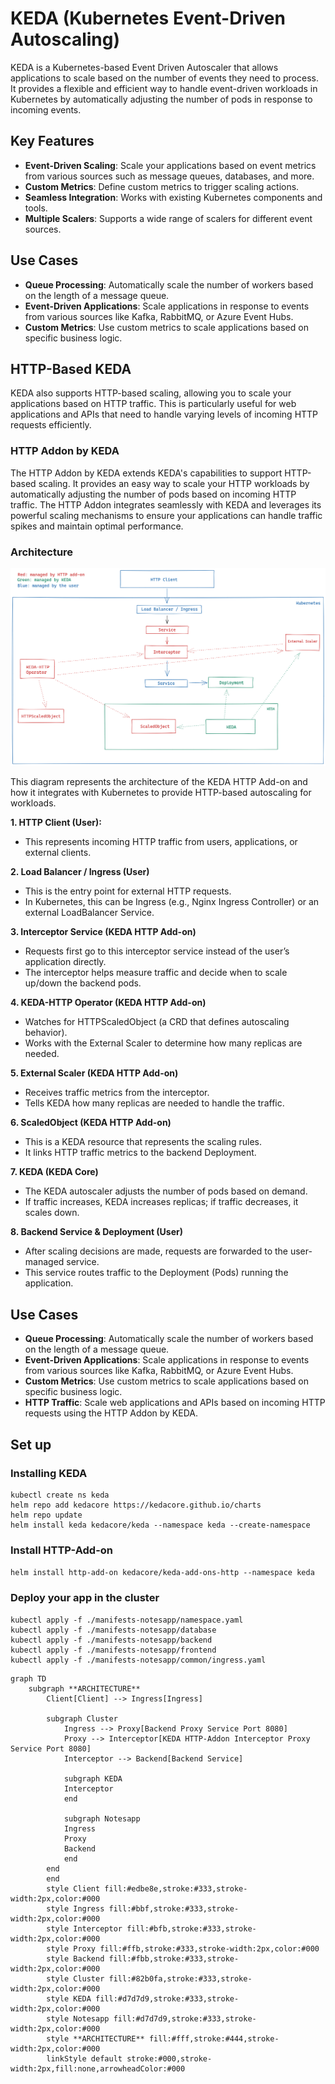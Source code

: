 # KEDA (Kubernetes Event-Driven Autoscaling)

KEDA is a Kubernetes-based Event Driven Autoscaler that allows applications to scale based on the number of events they need to process. It provides a flexible and efficient way to handle event-driven workloads in Kubernetes by automatically adjusting the number of pods in response to incoming events.

## Key Features

- **Event-Driven Scaling**: Scale your applications based on event metrics from various sources such as message queues, databases, and more.
- **Custom Metrics**: Define custom metrics to trigger scaling actions.
- **Seamless Integration**: Works with existing Kubernetes components and tools.
- **Multiple Scalers**: Supports a wide range of scalers for different event sources.

## Use Cases

- **Queue Processing**: Automatically scale the number of workers based on the length of a message queue.
- **Event-Driven Applications**: Scale applications in response to events from various sources like Kafka, RabbitMQ, or Azure Event Hubs.
- **Custom Metrics**: Use custom metrics to scale applications based on specific business logic.

## HTTP-Based KEDA

KEDA also supports HTTP-based scaling, allowing you to scale your applications based on HTTP traffic. This is particularly useful for web applications and APIs that need to handle varying levels of incoming HTTP requests efficiently.

### HTTP Addon by KEDA

The HTTP Addon by KEDA extends KEDA's capabilities to support HTTP-based scaling. It provides an easy way to scale your HTTP workloads by automatically adjusting the number of pods based on incoming HTTP traffic. The HTTP Addon integrates seamlessly with KEDA and leverages its powerful scaling mechanisms to ensure your applications can handle traffic spikes and maintain optimal performance.

### Architecture

![HTTP Architecture](./keda-http-add-on-architecture.png)

This diagram represents the architecture of the KEDA HTTP Add-on and how it integrates with Kubernetes to provide HTTP-based autoscaling for workloads.

**1. HTTP Client (User):**

- This represents incoming HTTP traffic from users, applications, or external clients.

**2. Load Balancer / Ingress (User)**

- This is the entry point for external HTTP requests.
- In Kubernetes, this can be Ingress (e.g., Nginx Ingress Controller) or an external LoadBalancer Service.

**3. Interceptor Service (KEDA HTTP Add-on)**

- Requests first go to this interceptor service instead of the user’s application directly.
- The interceptor helps measure traffic and decide when to scale up/down the backend pods.

**4. KEDA-HTTP Operator (KEDA HTTP Add-on)**

- Watches for HTTPScaledObject (a CRD that defines autoscaling behavior).
- Works with the External Scaler to determine how many replicas are needed.

**5. External Scaler (KEDA HTTP Add-on)**

- Receives traffic metrics from the interceptor.
- Tells KEDA how many replicas are needed to handle the traffic.

**6. ScaledObject (KEDA HTTP Add-on)**

- This is a KEDA resource that represents the scaling rules.
- It links HTTP traffic metrics to the backend Deployment.

**7. KEDA (KEDA Core)**

- The KEDA autoscaler adjusts the number of pods based on demand.
- If traffic increases, KEDA increases replicas; if traffic decreases, it scales down.

**8. Backend Service & Deployment (User)**

- After scaling decisions are made, requests are forwarded to the user-managed service.
- This service routes traffic to the Deployment (Pods) running the application.

## Use Cases

- **Queue Processing**: Automatically scale the number of workers based on the length of a message queue.
- **Event-Driven Applications**: Scale applications in response to events from various sources like Kafka, RabbitMQ, or Azure Event Hubs.
- **Custom Metrics**: Use custom metrics to scale applications based on specific business logic.
- **HTTP Traffic**: Scale web applications and APIs based on incoming HTTP requests using the HTTP Addon by KEDA.

## Set up

### Installing KEDA

```
kubectl create ns keda
helm repo add kedacore https://kedacore.github.io/charts
helm repo update
helm install keda kedacore/keda --namespace keda --create-namespace
```

### Install HTTP-Add-on

`helm install http-add-on kedacore/keda-add-ons-http --namespace keda`

### Deploy your app in the cluster

```
kubectl apply -f ./manifests-notesapp/namespace.yaml
kubectl apply -f ./manifests-notesapp/database
kubectl apply -f ./manifests-notesapp/backend
kubectl apply -f ./manifests-notesapp/frontend
kubectl apply -f ./manifests-notesapp/common/ingress.yaml
```

```mermaid
graph TD
    subgraph **ARCHITECTURE**
        Client[Client] --> Ingress[Ingress]

        subgraph Cluster
            Ingress --> Proxy[Backend Proxy Service Port 8080]
            Proxy --> Interceptor[KEDA HTTP-Addon Interceptor Proxy Service Port 8080]
            Interceptor --> Backend[Backend Service]

            subgraph KEDA
            Interceptor
            end

            subgraph Notesapp
            Ingress
            Proxy
            Backend
            end
        end
        end
        style Client fill:#edbe8e,stroke:#333,stroke-width:2px,color:#000
        style Ingress fill:#bbf,stroke:#333,stroke-width:2px,color:#000
        style Interceptor fill:#bfb,stroke:#333,stroke-width:2px,color:#000
        style Proxy fill:#ffb,stroke:#333,stroke-width:2px,color:#000
        style Backend fill:#fbb,stroke:#333,stroke-width:2px,color:#000
        style Cluster fill:#82b0fa,stroke:#333,stroke-width:2px,color:#000
        style KEDA fill:#d7d7d9,stroke:#333,stroke-width:2px,color:#000
        style Notesapp fill:#d7d7d9,stroke:#333,stroke-width:2px,color:#000
        style **ARCHITECTURE** fill:#fff,stroke:#444,stroke-width:2px,color:#000
        linkStyle default stroke:#000,stroke-width:2px,fill:none,arrowheadColor:#000

```
